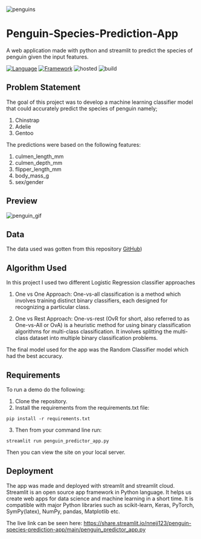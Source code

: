 ![penguins](https://user-images.githubusercontent.com/101701760/171131368-98eeb20f-072f-4d22-aa66-dfcf87fd62ca.png)

# Penguin-Species-Prediction-App
A web application made with python and streamlit to predict the species of penguin given the input features.

[![Language](https://img.shields.io/badge/language-python-blue.svg?style=flat)](https://www.python.org)
[![Framework](https://img.shields.io/badge/framework-Streamlit-brightred.svg?style=flat)](http://www.streamlit.com)
![hosted](https://img.shields.io/badge/Streamlit-Cloud-DC143C?style=flat&logo=streamlit&logoColor=white)
![build](https://img.shields.io/badge/build-passing-brightgreen.svg?style=flat)

## Problem Statement
The goal of this project was to develop a machine learning classifier model that could accurately predict the species of penguin namely;
1. Chinstrap
2. Adelie
3. Gentoo


The predictions were based on the following features:
1. culmen_length_mm
2. culmen_depth_mm
3. flipper_length_mm
4. body_mass_g	
5. sex/gender 


## Preview
![penguin_gif](https://user-images.githubusercontent.com/101701760/171130122-b58cfdca-0e03-42f9-976e-dcabfea40077.gif)

## Data
The data used was gotten from this repository [GitHub](https://github.com/allisonhorst/penguins))

## Algorithm Used
In this project I used two different Logistic Regression classifier approaches
1. One vs One Approach:
One-vs-all classification is a method which involves training distinct binary classifiers, each designed for recognizing a particular class.


2. One vs Rest Approach:
One-vs-rest (OvR for short, also referred to as One-vs-All or OvA) is a heuristic method for using binary classification algorithms for multi-class classification. It involves splitting the multi-class dataset into multiple binary classification problems.

The final model used for the app was the Random Classifier model which had the best accuracy.


## Requirements
To run a demo do the following:
1. Clone the repository.
2. Install the requirements from the requirements.txt file:
```
pip install -r requirements.txt
```
3. Then from your command line run:
```
streamlit run penguin_predictor_app.py
```
Then you can view the site on your local server.



## Deployment
The app was made and deployed with streamlit and streamlit cloud. 
Streamlit is an open source app framework in Python language. It helps us create web apps for data science and machine learning in a short time. It is compatible with major Python libraries such as scikit-learn, Keras, PyTorch, SymPy(latex), NumPy, pandas, Matplotlib etc.

The live link can be seen here:
https://share.streamlit.io/nneji123/penguin-species-prediction-app/main/penguin_predictor_app.py
